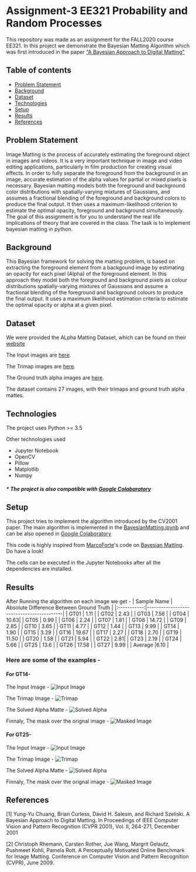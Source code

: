 # Assignment-3 EE321 Probability and Random Processes

This repository was made as an assignment for the FALL2020 course EE321. In this project we demonstrate the Bayesian Matting Algorithm which was first introduced in the paper ["A Bayesian Approach to Digital Matting"](https://grail.cs.washington.edu/projects/digital-matting/image-matting/)

## Table of contents

- [Problem Statement](#problem-statement)
- [Background](#background)
- [Dataset](#dataset)
- [Technologies](#technologies)
- [Setup](#setup)
- [Results](#results)
- [References](#references)

## Problem Statement

Image Matting is the process of accurately estimating the foreground object in images and videos. It is a very important technique in image and video editing applications, particularly in film production for creating visual effects. In order to fully separate the foreground from the background in an image, accurate estimation of the alpha values for partial or mixed pixels is necessary. Bayesian matting models both the foreground and background color distributions with spatially-varying mixtures of Gaussians, and assumes a fractional blending of the foreground and background colors to produce the final output. It then uses a maximum-likelihood criterion to estimate the optimal opacity, foreground and background simultaneously. The goal of this assignment is for you to understand the real life implications of theory that are covered in the class. The task is to implement bayesian matting in python.

## Background

This Bayesian framework for solving the matting problem, is based on extracting the foreground element from a backgound image by estimating an opacity for each pixel (Alpha) of the foreground element. In this approach they model both the foreground and background pixels as colour distributions spatially-varying mixtures of Gaussians and assume a fractional blending of the foreground and background colours to produce the final output. It uses a maximum likelihood estimation criteria to estimate the optimal opacity or alpha at a given pixel.

## Dataset

We were provided the ALpha Matting Dataset, which can be found on their [website](http://www.alphamatting.com/index.html)

The Input images are [here](http://www.alphamatting.com/datasets/zip/input_training_lowres.zip).

The Trimap images are [here](http://www.alphamatting.com/datasets/zip/trimap_training_lowres.zip).

The Ground truth alpha images are [here](http://www.alphamatting.com/datasets/zip/gt_training_lowres.zip).

The dataset contains 27 images, with their trimaps and ground truth alpha mattes.

## Technologies

The project uses Python >= 3.5

Other technologies used

- Jupyter Notebook
- OpenCV
- Pillow
- Matplotlib
- Numpy

##### \* The project is also compatible with [Google Colabaratory](https://colab.research.google.com/)

## Setup

This project tries to implement the algorithm introduced by the CV2001 paper.
The main algorithm is implemented in the [BayesianMatting.ipynb](https://github.com/varunjain3/BayesianMatting/blob/main/BayesianMatting.ipynb) and can be also opened in [Google Colaboratory](https://colab.research.google.com/github/varunjain3/BayesianMatting/blob/main/BayesianMatting.ipynb)

This code is highly inspired from [MarcoForte](https://github.com/MarcoForte)'s code on [Bayesian Matting](https://github.com/MarcoForte/bayesian-matting). Do have a look!

The cells can be executed in the Jupyter Notebooks after all the dependencies are installed.

## Results

After Running the algorithm on each image we get -
| Sample Name | Absolute Difference Between Ground Truth |
|:-----------:|------------------------------------------|
| GT01 | 1.11 |
| GT02 | 2.43 |
| GT03 | 7.56 |
| GT04 | 10.63|
| GT05 | 0.99 |
| GT06 | 2.24 |
| GT07 | 1.81 |
| GT08 | 14.72 |
| GT09 | 2.85 |
| GT10 | 3.65 |
| GT11 | 4.77 |
| GT12 | 1.44 |
| GT13 | 9.99 |
| GT14 | 1.90 |
| GT15 | 3.29 |
| GT16 | 19.67 |
| GT17 | 2.27 |
| GT18 | 2.70 |
| GT19 | 11.50 |
| GT20 | 1.58 |
| GT21 | 5.94 |
| GT22 | 2.81|
| GT23 | 2.19 |
| GT24 | 5.66 |
| GT25 | 13.6 |
| GT26 | 17.58 |
| GT27 | 9.99 |
| Average |6.10 |

### Here are some of the examples -

#### For GT14-

The Input Image -
![Input Image](data/input_training_lowres/GT14.png)

The Trimap Image -
![Trimap](data/trimap_training_lowres/GT14.png)

The Solved Alpha Matte -
![Solved Alpha](results/GT14_alpha.png)

Finnaly, The mask over the orignal image -
![Masked Image](results/GT14.png)

#### For GT25-

The Input Image -
![Input Image](data/input_training_lowres/GT25.png)

The Trimap Image -
![Trimap](data/trimap_training_lowres/GT25.png)

The Solved Alpha Matte -
![Solved Alpha](results/GT25_alpha.png)

Finnaly, The mask over the orignal image -
![Masked Image](results/GT25.png)

## References

[1] Yung-Yu Chuang, Brian Curless, David H. Salesin, and Richard Szeliski. A Bayesian Approach to Digital Matting. In Proceedings of IEEE Computer Vision and Pattern Recognition (CVPR 2001), Vol. II, 264-271, December 2001

[2] Christoph Rhemann, Carsten Rother, Jue Wang, Margrit Gelautz, Pushmeet Kohli, Pamela Rott. A Perceptually Motivated Online Benchmark for Image Matting.
Conference on Computer Vision and Pattern Recognition (CVPR), June 2009.

